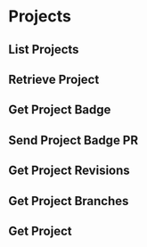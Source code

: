 # Projects
## List Projects
## Retrieve Project

## Get Project Badge
## Send Project Badge PR

## Get Project Revisions
## Get Project Branches
## Get Project
